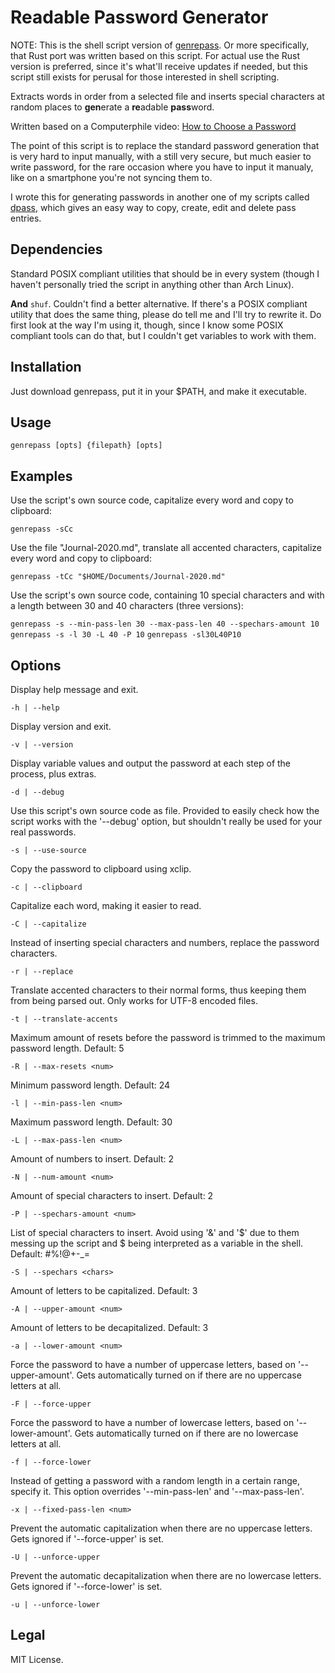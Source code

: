 # Readable Password Generator

NOTE: This is the shell script version of
[genrepass](https://github.com/AlexChaplinBraz/genrepass).
Or more specifically, that Rust port was written based on this script.
For actual use the Rust version is preferred, since it's what'll receive
updates if needed, but this script still exists for perusal for those
interested in shell scripting.

Extracts words in order from a selected file and inserts special characters
at random places to **gen**erate a **re**adable **pass**word.

Written based on a Computerphile video:
[How to Choose a Password](https://youtu.be/3NjQ9b3pgIg)

The point of this script is to replace the standard password generation
that is very hard to input manually, with a still very secure,
but much easier to write password, for the rare occasion where you have
to input it manualy, like on a smartphone you're not syncing them to.

I wrote this for generating passwords in another one of my scripts called
[dpass](https://github.com/AlexChaplinBraz/dmenu-scripts/blob/master/dpass),
which gives an easy way to copy, create, edit and delete pass entries.

## Dependencies

Standard POSIX compliant utilities that should be in every system (though I
haven't personally tried the script in anything other than Arch Linux).

**And** `shuf`. Couldn't find a better alternative. If there's a POSIX compliant
utility that does the same thing, please do tell me and I'll try to rewrite it.
Do first look at the way I'm using it, though, since I know some POSIX
compliant tools can do that, but I couldn't get variables to work with them.

## Installation

Just download genrepass, put it in your $PATH, and make it executable.

## Usage

`genrepass [opts] {filepath} [opts]`

## Examples

Use the script's own source code, capitalize every word and copy to clipboard:

`genrepass -sCc`

Use the file "Journal-2020.md", translate all accented characters, capitalize
every word and copy to clipboard:

`genrepass -tCc "$HOME/Documents/Journal-2020.md"`

Use the script's own source code, containing 10 special characters and
with a length between 30 and 40 characters (three versions):

`genrepass -s --min-pass-len 30 --max-pass-len 40 --spechars-amount 10`
`genrepass -s -l 30 -L 40 -P 10`
`genrepass -sl30L40P10`

## Options

Display help message and exit.

`-h | --help`

Display version and exit.

`-v | --version`

Display variable values and output the password at each step of the process,
plus extras.

`-d | --debug`

Use this script's own source code as file. Provided to easily check how the
script works with the '--debug' option, but shouldn't really be used
for your real passwords.

`-s | --use-source`

Copy the password to clipboard using xclip.

`-c | --clipboard`

Capitalize each word, making it easier to read.

`-C | --capitalize`

Instead of inserting special characters and numbers, replace the password characters.

`-r | --replace`

Translate accented characters to their normal forms, thus keeping them
from being parsed out. Only works for UTF-8 encoded files.

`-t | --translate-accents`

Maximum amount of resets before the password is trimmed to the maximum
password length. Default: 5

`-R | --max-resets <num>`

Minimum password length. Default: 24

`-l | --min-pass-len <num>`

Maximum password length. Default: 30

`-L | --max-pass-len <num>`

Amount of numbers to insert. Default: 2

`-N | --num-amount <num>`

Amount of special characters to insert. Default: 2

`-P | --spechars-amount <num>`

List of special characters to insert. Avoid using '&' and '$' due to them
messing up the script and $ being interpreted as a variable in the shell.
Default: #%!@+-_=

`-S | --spechars <chars>`

Amount of letters to be capitalized. Default: 3

`-A | --upper-amount <num>`

Amount of letters to be decapitalized. Default: 3

`-a | --lower-amount <num>`

Force the password to have a number of uppercase letters,
based on '--upper-amount'. Gets automatically turned on if there
are no uppercase letters at all.

`-F | --force-upper`

Force the password to have a number of lowercase letters,
based on '--lower-amount'. Gets automatically turned on if
there are no lowercase letters at all.

`-f | --force-lower`

Instead of getting a password with a random length in a certain range,
specify it. This option overrides '--min-pass-len' and '--max-pass-len'.

`-x | --fixed-pass-len <num>`

Prevent the automatic capitalization when there are no uppercase letters.
Gets ignored if '--force-upper' is set.

`-U | --unforce-upper`

Prevent the automatic decapitalization when there are no lowercase letters.
Gets ignored if '--force-lower' is set.

`-u | --unforce-lower`

## Legal

MIT License.
